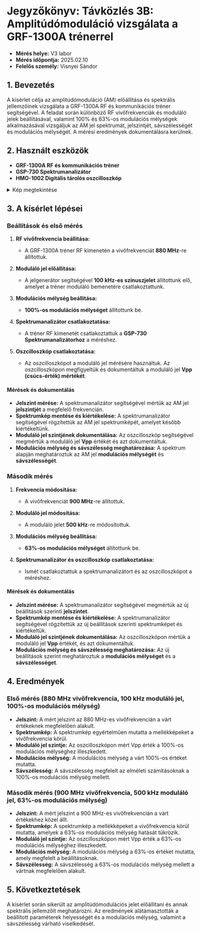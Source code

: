 # Jegyzőkönyv: Távközlés 3B: Amplitúdómoduláció vizsgálata a GRF-1300A trénerrel

- **Mérés helye:** V3 labor
- **Mérés időpontja:** 2025.02.10
- **Felelős személy:** Visnyei Sándor

## 1. Bevezetés

A kísérlet célja az amplitúdómoduláció (AM) előállítása és spektrális jellemzőinek vizsgálata a GRF-1300A RF és kommunikációs tréner segítségével. A feladat során különböző RF vivőfrekvenciák és moduláló jelek beállításával, valamint 100% és 63%-os modulációs mélységek alkalmazásával vizsgáljuk az AM jel spektrumát, jelszintjét, sávszélességét és modulációs mélységét. A mérési eredmények dokumentálásra kerülnek.

## 2. Használt eszközök

- **GRF-1300A RF és kommunikációs tréner**
- **GSP-730 Spektrumanalizátor**
- **HMO-1002 Digitális tárolós oszcilloszkóp**

<details>
  <summary>Kép megtekintése</summary>
  
  <img src="https://sancy1021.github.io/Tavkozles/3B/grf-1300a.jpg"/>

  <img src="https://sancy1021.github.io/Tavkozles/3B/hmo1002-hero-1200x735-White-b.jpg"/>

</details>

## 3. A kísérlet lépései

### Beállítások és első mérés

1. **RF vivőfrekvencia beállítása:** 
   - A GRF-1300A tréner RF kimenetén a vivőfrekvenciát **880 MHz**-re állítottuk.

2. **Moduláló jel előállítása:**
   - A jelgenerátor segítségével **100 kHz-es szinuszjelet** állítottunk elő, amelyet a tréner moduláló bemenetére csatlakoztattunk.

3. **Modulációs mélység beállítása:**
   - **100%-os modulációs mélységet** állítottunk be.

4. **Spektrumanalizátor csatlakoztatása:**
   - A tréner RF kimenetét csatlakoztattuk a **GSP-730 Spektrumanalizátorhoz** a méréshez.

5. **Oszcilloszkóp csatlakoztatása:**
   - Az oszcilloszkópot a moduláló jel mérésére használtuk. Az oszcilloszkópon megfigyeltük és dokumentáltuk a moduláló jel **Vpp (csúcs-érték) mértékét**.

#### Mérések és dokumentálás

- **Jelszint mérése:** A spektrumanalizátor segítségével mértük az AM jel **jelszintjét** a megfelelő frekvencián.
- **Spektrumkép mentése és kiértékelése:** A spektrumanalizátor segítségével rögzítettük az AM jel spektrumképét, amelyet később kiértékeltünk.
- **Moduláló jel szintjének dokumentálása:** Az oszcilloszkóp segítségével megmértük a moduláló jel **Vpp** értékét és azt dokumentáltuk.
- **Modulációs mélység és sávszélesség meghatározása:** A spektrum alapján meghatároztuk az AM jel **modulációs mélységét** és **sávszélességét**.

### Második mérés

1. **Frekvencia módosítása:**
   - A vivőfrekvenciát **900 MHz**-re állítottuk.

2. **Moduláló jel módosítása:**
   - A moduláló jelet **500 kHz**-re módosítottuk.

3. **Modulációs mélység beállítása:**
   - **63%-os modulációs mélységet** állítottunk be.

4. **Spektrumanalizátor és oszcilloszkóp csatlakoztatása:**
   - Ismét csatlakoztattuk a spektrumanalizátort és az oszcilloszkópot a méréshez.

#### Mérések és dokumentálás

- **Jelszint mérése:** A spektrumanalizátor segítségével megmértük az új beállítások szerinti **jelszintet**.
- **Spektrumkép mentése és kiértékelése:** A spektrumanalizátor segítségével rögzítettük az új beállítások szerinti spektrumképet és kiértékeltük.
- **Moduláló jel szintjének dokumentálása:** Az oszcilloszkópon mértük a moduláló jel **Vpp** értékét, és azt dokumentáltuk.
- **Modulációs mélység és sávszélesség meghatározása:** Az új beállítások szerint meghatároztuk a **modulációs mélységet** és a **sávszélességet**.

## 4. Eredmények

### Első mérés (880 MHz vivőfrekvencia, 100 kHz moduláló jel, 100%-os modulációs mélység)

- **Jelszint:** A mért jelszint az 880 MHz-es vivőfrekvencián a várt értékeknek megfelelően alakult.
- **Spektrumkép:** A spektrumkép egyértelműen mutatta a mellékképeket a vivőfrekvencia körül.
- **Moduláló jel szintje:** Az oszcilloszkópon mért Vpp érték a 100%-os modulációs mélységhez illeszkedett.
- **Modulációs mélység:** A modulációs mélység a várt 100%-os értéket mutatta.
- **Sávszélesség:** A sávszélesség megfelelt az elméleti számításoknak a 100%-os modulációs mélység mellett.

### Második mérés (900 MHz vivőfrekvencia, 500 kHz moduláló jel, 63%-os modulációs mélység)

- **Jelszint:** A mért jelszint a 900 MHz-es vivőfrekvencián a várt értékekhez közel állt.
- **Spektrumkép:** A spektrumkép a mellékképeket a vivőfrekvencia körül mutatta, amelyek a 63%-os modulációs mélység hatását tükrözik.
- **Moduláló jel szintje:** Az oszcilloszkópon mért Vpp érték a 63%-os modulációs mélységhez illeszkedett.
- **Modulációs mélység:** A modulációs mélység a 63%-os értéket mutatta, amely megfelelt a beállításoknak.
- **Sávszélesség:** A sávszélesség a 63%-os modulációs mélység mellett a vártnak megfelelően alakult.

## 5. Következtetések

A kísérlet során sikerült az amplitúdómodulációs jelet előállítani és annak spektrális jellemzőit meghatározni. Az eredmények alátámasztották a beállított paraméterek helyességét és a modulációs mélység, valamint a sávszélesség várható viselkedését.
